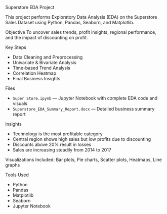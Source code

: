Superstore EDA Project

This project performs Exploratory Data Analysis (EDA) on the Superstore Sales Dataset using Python, Pandas, Seaborn, and Matplotlib.

Objective
To uncover sales trends, profit insights, regional performance, and the impact of discounting on profit.

Key Steps
- Data Cleaning and Preprocessing
- Univariate & Bivariate Analysis
- Time-based Trend Analysis
- Correlation Heatmap
- Final Business Insights

Files
- `Super Store.ipynb` — Jupyter Notebook with complete EDA code and visuals
- `Superstore_EDA_Summary_Report.docx` — Detailed business summary report

Insights
- Technology is the most profitable category
- Central region shows high sales but low profits due to discounting
- Discounts above 20% result in losses
- Sales are increasing steadily from 2014 to 2017

Visualizations
Included: Bar plots, Pie charts, Scatter plots, Heatmaps, Line graphs

Tools Used
- Python
- Pandas
- Matplotlib
- Seaborn
- Jupyter Notebook
